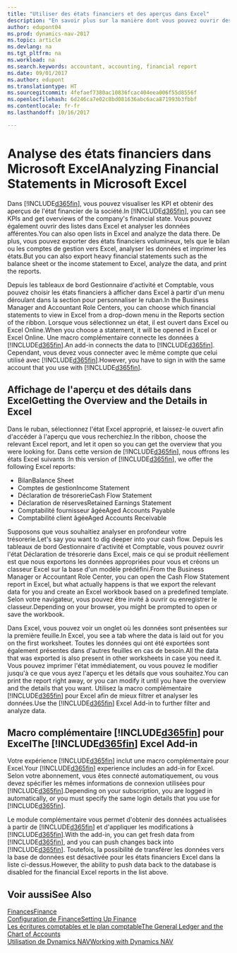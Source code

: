 ```yaml
---
title: "Utiliser des états financiers et des aperçus dans Excel"
description: "En savoir plus sur la manière dont vous pouvez ouvrir des états financiers dans Microsoft Excel à partir de Dynamics NAV pour une meilleure analyse."
author: edupont04
ms.prod: dynamics-nav-2017
ms.topic: article
ms.devlang: na
ms.tgt_pltfrm: na
ms.workload: na
ms.search.keywords: accountant, accounting, financial report
ms.date: 09/01/2017
ms.author: edupont
ms.translationtype: HT
ms.sourcegitcommit: 4fefaef7380ac10836fcac404eea006f55d8556f
ms.openlocfilehash: 6d246ca7e02c8bd081636abc6aca871993b3fbbf
ms.contentlocale: fr-fr
ms.lasthandoff: 10/16/2017

---
```

# <a name="analyzing-financial-statements-in-microsoft-excel"></a><span data-ttu-id="457a4-103">Analyse des états financiers dans Microsoft Excel</span><span class="sxs-lookup"><span data-stu-id="457a4-103">Analyzing Financial Statements in Microsoft Excel</span></span>
<span data-ttu-id="457a4-104">Dans [!INCLUDE[d365fin](includes/d365fin_md.md)], vous pouvez visualiser les KPI et obtenir des aperçus de l'état financier de la société.</span><span class="sxs-lookup"><span data-stu-id="457a4-104">In [!INCLUDE[d365fin](includes/d365fin_md.md)], you can see KPIs and get overviews of the company's financial state.</span></span> <span data-ttu-id="457a4-105">Vous pouvez également ouvrir des listes dans Excel et analyser les données afférentes.</span><span class="sxs-lookup"><span data-stu-id="457a4-105">You can also open lists in Excel and analyze the data there.</span></span> <span data-ttu-id="457a4-106">De plus, vous pouvez exporter des états financiers volumineux, tels que le bilan ou les comptes de gestion vers Excel, analyser les données et imprimer les états.</span><span class="sxs-lookup"><span data-stu-id="457a4-106">But you can also export heavy financial statements such as the balance sheet or the income statement to Excel, analyze the data, and print the reports.</span></span>  

<span data-ttu-id="457a4-107">Depuis les tableaux de bord Gestionnaire d'activité et Comptable, vous pouvez choisir les états financiers à afficher dans Excel à partir d'un menu déroulant dans la section pour personnaliser le ruban.</span><span class="sxs-lookup"><span data-stu-id="457a4-107">In the Business Manager and Accountant Role Centers, you can choose which financial statements to view in Excel from a drop-down menu in the Reports section of the ribbon.</span></span> <span data-ttu-id="457a4-108">Lorsque vous sélectionnez un état, il est ouvert dans Excel ou Excel Online.</span><span class="sxs-lookup"><span data-stu-id="457a4-108">When you choose a statement, it will be opened in Excel or Excel Online.</span></span> <span data-ttu-id="457a4-109">Une macro complémentaire connecte les données à [!INCLUDE[d365fin](includes/d365fin_md.md)].</span><span class="sxs-lookup"><span data-stu-id="457a4-109">An add-in connects the data to [!INCLUDE[d365fin](includes/d365fin_md.md)].</span></span> <span data-ttu-id="457a4-110">Cependant, vous devez vous connecter avec le même compte que celui utilisé avec [!INCLUDE[d365fin](includes/d365fin_md.md)].</span><span class="sxs-lookup"><span data-stu-id="457a4-110">However, you have to sign in with the same account that you use with [!INCLUDE[d365fin](includes/d365fin_md.md)].</span></span>  

## <a name="getting-the-overview-and-the-details-in-excel"></a><span data-ttu-id="457a4-111">Affichage de l'aperçu et des détails dans Excel</span><span class="sxs-lookup"><span data-stu-id="457a4-111">Getting the Overview and the Details in Excel</span></span>
<span data-ttu-id="457a4-112">Dans le ruban, sélectionnez l'état Excel approprié, et laissez-le ouvert afin d'accéder à l'aperçu que vous recherchiez.</span><span class="sxs-lookup"><span data-stu-id="457a4-112">In the ribbon, choose the relevant Excel report, and let it open so you can get the overview that you were looking for.</span></span> <span data-ttu-id="457a4-113">Dans cette version de [!INCLUDE[d365fin](includes/d365fin_md.md)], nous offrons les états Excel suivants :</span><span class="sxs-lookup"><span data-stu-id="457a4-113">In this version of [!INCLUDE[d365fin](includes/d365fin_md.md)], we offer the following Excel reports:</span></span>

- <span data-ttu-id="457a4-114">Bilan</span><span class="sxs-lookup"><span data-stu-id="457a4-114">Balance Sheet</span></span>  
- <span data-ttu-id="457a4-115">Comptes de gestion</span><span class="sxs-lookup"><span data-stu-id="457a4-115">Income Statement</span></span>  
- <span data-ttu-id="457a4-116">Déclaration de trésorerie</span><span class="sxs-lookup"><span data-stu-id="457a4-116">Cash Flow Statement</span></span>  
- <span data-ttu-id="457a4-117">Déclaration de réserves</span><span class="sxs-lookup"><span data-stu-id="457a4-117">Retained Earnings Statement</span></span>  
- <span data-ttu-id="457a4-118">Comptabilité fournisseur âgée</span><span class="sxs-lookup"><span data-stu-id="457a4-118">Aged Accounts Payable</span></span>  
- <span data-ttu-id="457a4-119">Comptabilité client âgée</span><span class="sxs-lookup"><span data-stu-id="457a4-119">Aged Accounts Receivable</span></span>  

<span data-ttu-id="457a4-120">Supposons que vous souhaitiez analyser en profondeur votre trésorerie.</span><span class="sxs-lookup"><span data-stu-id="457a4-120">Let's say you want to dig deeper into your cash flow.</span></span> <span data-ttu-id="457a4-121">Depuis les tableaux de bord Gestionnaire d'activité et Comptable, vous pouvez ouvrir l'état Déclaration de trésorerie dans Excel, mais ce qui se produit réellement est que nous exportons les données appropriées pour vous et créons un classeur Excel sur la base d'un modèle prédéfini.</span><span class="sxs-lookup"><span data-stu-id="457a4-121">From the Business Manager or Accountant Role Center, you can open the Cash Flow Statement report in Excel, but what actually happens is that we export the relevant data for you and create an Excel workbook based on a predefined template.</span></span> <span data-ttu-id="457a4-122">Selon votre navigateur, vous pouvez être invité à ouvrir ou enregistrer le classeur.</span><span class="sxs-lookup"><span data-stu-id="457a4-122">Depending on your browser, you might be prompted to open or save the workbook.</span></span>  

<span data-ttu-id="457a4-123">Dans Excel, vous pouvez voir un onglet où les données sont présentées sur la première feuille.</span><span class="sxs-lookup"><span data-stu-id="457a4-123">In Excel, you see a tab where the data is laid out for you on the first worksheet.</span></span> <span data-ttu-id="457a4-124">Toutes les données qui ont été exportées sont également présentes dans d'autres feuilles en cas de besoin.</span><span class="sxs-lookup"><span data-stu-id="457a4-124">All the data that was exported is also present in other worksheets in case you need it.</span></span> <span data-ttu-id="457a4-125">Vous pouvez imprimer l'état immédiatement, ou vous pouvez le modifier jusqu'à ce que vous ayez l'aperçu et les détails que vous souhaitez.</span><span class="sxs-lookup"><span data-stu-id="457a4-125">You can print the report right away, or you can modify it until you have the overview and the details that you want.</span></span> <span data-ttu-id="457a4-126">Utilisez la macro complémentaire [!INCLUDE[d365fin](includes/d365fin_md.md)] pour Excel afin de mieux filtrer et analyser les données.</span><span class="sxs-lookup"><span data-stu-id="457a4-126">Use the [!INCLUDE[d365fin](includes/d365fin_md.md)] Excel Add-in to further filter and analyze data.</span></span>  

## <a name="the-included365finincludesd365finmdmd-excel-add-in"></a><span data-ttu-id="457a4-127">Macro complémentaire [!INCLUDE[d365fin](includes/d365fin_md.md)] pour Excel</span><span class="sxs-lookup"><span data-stu-id="457a4-127">The [!INCLUDE[d365fin](includes/d365fin_md.md)] Excel Add-in</span></span>
<span data-ttu-id="457a4-128">Votre expérience [!INCLUDE[d365fin](includes/d365fin_md.md)] inclut une macro complémentaire pour Excel.</span><span class="sxs-lookup"><span data-stu-id="457a4-128">Your [!INCLUDE[d365fin](includes/d365fin_md.md)] experience includes an add-in for Excel.</span></span> <span data-ttu-id="457a4-129">Selon votre abonnement, vous êtes connecté automatiquement, ou vous devez spécifier les mêmes informations de connexion utilisées pour [!INCLUDE[d365fin](includes/d365fin_md.md)].</span><span class="sxs-lookup"><span data-stu-id="457a4-129">Depending on your subscription, you are logged in automatically, or you must specify the same login details that you use for [!INCLUDE[d365fin](includes/d365fin_md.md)].</span></span>  

<span data-ttu-id="457a4-130">Le module complémentaire vous permet d'obtenir des données actualisées à partir de [!INCLUDE[d365fin](includes/d365fin_md.md)] et d'appliquer les modifications à [!INCLUDE[d365fin](includes/d365fin_md.md)].</span><span class="sxs-lookup"><span data-stu-id="457a4-130">With the add-in, you can get fresh data from [!INCLUDE[d365fin](includes/d365fin_md.md)], and you can push changes back into [!INCLUDE[d365fin](includes/d365fin_md.md)].</span></span> <span data-ttu-id="457a4-131">Toutefois, la possibilité de transférer les données vers la base de données est désactivée pour les états financiers Excel dans la liste ci-dessus.</span><span class="sxs-lookup"><span data-stu-id="457a4-131">However, the ability to push data back to the database is disabled for the financial Excel reports in the list above.</span></span>  

## <a name="see-also"></a><span data-ttu-id="457a4-132">Voir aussi</span><span class="sxs-lookup"><span data-stu-id="457a4-132">See Also</span></span>
[<span data-ttu-id="457a4-133">Finances</span><span class="sxs-lookup"><span data-stu-id="457a4-133">Finance</span></span>](finance.md)  
[<span data-ttu-id="457a4-134">Configuration de Finance</span><span class="sxs-lookup"><span data-stu-id="457a4-134">Setting Up Finance</span></span>](finance-setup-finance.md)  
[<span data-ttu-id="457a4-135">Les écritures comptables et le plan comptable</span><span class="sxs-lookup"><span data-stu-id="457a4-135">The General Ledger and the Chart of Accounts</span></span>](finance-general-ledger.md)  
[<span data-ttu-id="457a4-136">Utilisation de Dynamics NAV</span><span class="sxs-lookup"><span data-stu-id="457a4-136">Working with Dynamics NAV</span></span>](ui-work-product.md)  

